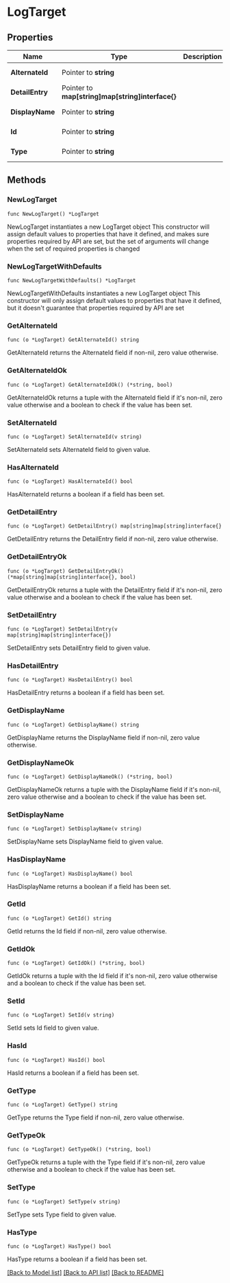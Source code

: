 # LogTarget

## Properties

Name | Type | Description | Notes
------------ | ------------- | ------------- | -------------
**AlternateId** | Pointer to **string** |  | [optional] [readonly] 
**DetailEntry** | Pointer to **map[string]map[string]interface{}** |  | [optional] [readonly] 
**DisplayName** | Pointer to **string** |  | [optional] [readonly] 
**Id** | Pointer to **string** |  | [optional] [readonly] 
**Type** | Pointer to **string** |  | [optional] [readonly] 

## Methods

### NewLogTarget

`func NewLogTarget() *LogTarget`

NewLogTarget instantiates a new LogTarget object
This constructor will assign default values to properties that have it defined,
and makes sure properties required by API are set, but the set of arguments
will change when the set of required properties is changed

### NewLogTargetWithDefaults

`func NewLogTargetWithDefaults() *LogTarget`

NewLogTargetWithDefaults instantiates a new LogTarget object
This constructor will only assign default values to properties that have it defined,
but it doesn't guarantee that properties required by API are set

### GetAlternateId

`func (o *LogTarget) GetAlternateId() string`

GetAlternateId returns the AlternateId field if non-nil, zero value otherwise.

### GetAlternateIdOk

`func (o *LogTarget) GetAlternateIdOk() (*string, bool)`

GetAlternateIdOk returns a tuple with the AlternateId field if it's non-nil, zero value otherwise
and a boolean to check if the value has been set.

### SetAlternateId

`func (o *LogTarget) SetAlternateId(v string)`

SetAlternateId sets AlternateId field to given value.

### HasAlternateId

`func (o *LogTarget) HasAlternateId() bool`

HasAlternateId returns a boolean if a field has been set.

### GetDetailEntry

`func (o *LogTarget) GetDetailEntry() map[string]map[string]interface{}`

GetDetailEntry returns the DetailEntry field if non-nil, zero value otherwise.

### GetDetailEntryOk

`func (o *LogTarget) GetDetailEntryOk() (*map[string]map[string]interface{}, bool)`

GetDetailEntryOk returns a tuple with the DetailEntry field if it's non-nil, zero value otherwise
and a boolean to check if the value has been set.

### SetDetailEntry

`func (o *LogTarget) SetDetailEntry(v map[string]map[string]interface{})`

SetDetailEntry sets DetailEntry field to given value.

### HasDetailEntry

`func (o *LogTarget) HasDetailEntry() bool`

HasDetailEntry returns a boolean if a field has been set.

### GetDisplayName

`func (o *LogTarget) GetDisplayName() string`

GetDisplayName returns the DisplayName field if non-nil, zero value otherwise.

### GetDisplayNameOk

`func (o *LogTarget) GetDisplayNameOk() (*string, bool)`

GetDisplayNameOk returns a tuple with the DisplayName field if it's non-nil, zero value otherwise
and a boolean to check if the value has been set.

### SetDisplayName

`func (o *LogTarget) SetDisplayName(v string)`

SetDisplayName sets DisplayName field to given value.

### HasDisplayName

`func (o *LogTarget) HasDisplayName() bool`

HasDisplayName returns a boolean if a field has been set.

### GetId

`func (o *LogTarget) GetId() string`

GetId returns the Id field if non-nil, zero value otherwise.

### GetIdOk

`func (o *LogTarget) GetIdOk() (*string, bool)`

GetIdOk returns a tuple with the Id field if it's non-nil, zero value otherwise
and a boolean to check if the value has been set.

### SetId

`func (o *LogTarget) SetId(v string)`

SetId sets Id field to given value.

### HasId

`func (o *LogTarget) HasId() bool`

HasId returns a boolean if a field has been set.

### GetType

`func (o *LogTarget) GetType() string`

GetType returns the Type field if non-nil, zero value otherwise.

### GetTypeOk

`func (o *LogTarget) GetTypeOk() (*string, bool)`

GetTypeOk returns a tuple with the Type field if it's non-nil, zero value otherwise
and a boolean to check if the value has been set.

### SetType

`func (o *LogTarget) SetType(v string)`

SetType sets Type field to given value.

### HasType

`func (o *LogTarget) HasType() bool`

HasType returns a boolean if a field has been set.


[[Back to Model list]](../README.md#documentation-for-models) [[Back to API list]](../README.md#documentation-for-api-endpoints) [[Back to README]](../README.md)


